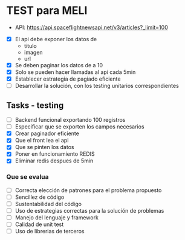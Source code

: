 # TEST para MELI

* API: https://api.spaceflightnewsapi.net/v3/articles?_limit=100

- [x] El api debe exponer los datos de
  - titulo
  - imagen
  - url
- [x] Se deben paginar los datos de a 10
- [x] Solo se pueden hacer llamadas al api cada 5min
- [x] Establecer estrategia de pagiado eficiente
- [ ] Desarrollar la solución, con los testing unitarios correspondientes
  
## Tasks - testing
- [ ] Backend funcional exportando 100 registros 
- [ ] Especificar que se exporten los campos necesarios
- [x] Crear paginador eficiente
- [x] Que el front lea el api
- [x] Que se pinten los datos
- [x] Poner en funcionamiento REDIS
- [x] Eliminar redis despues de 5min

### Que se evalua
- [ ] Correcta elección de patrones para el problema propuesto
- [ ] Sencillez de código
- [ ] Sustentabilidad del código
- [ ] Uso de estrategias correctas para la solución de problemas
- [ ] Manejo del lenguaje y framework
- [ ] Calidad de unit test
- [ ] Uso de librerias de terceros